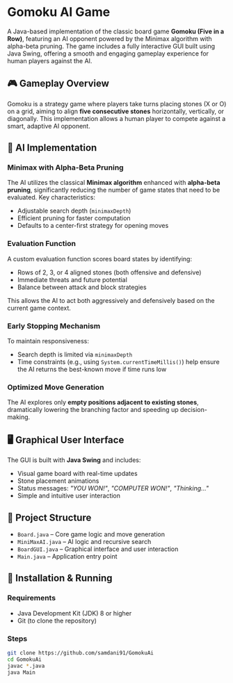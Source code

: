 # Gomoku AI Game

A Java-based implementation of the classic board game **Gomoku (Five in a Row)**, featuring an AI opponent powered by the Minimax algorithm with alpha-beta pruning. The game includes a fully interactive GUI built using Java Swing, offering a smooth and engaging gameplay experience for human players against the AI.

## 🎮 Gameplay Overview

Gomoku is a strategy game where players take turns placing stones (X or O) on a grid, aiming to align **five consecutive stones** horizontally, vertically, or diagonally. This implementation allows a human player to compete against a smart, adaptive AI opponent.

## 🤖 AI Implementation

### Minimax with Alpha-Beta Pruning
The AI utilizes the classical **Minimax algorithm** enhanced with **alpha-beta pruning**, significantly reducing the number of game states that need to be evaluated. Key characteristics:
- Adjustable search depth (`minimaxDepth`)
- Efficient pruning for faster computation
- Defaults to a center-first strategy for opening moves

### Evaluation Function
A custom evaluation function scores board states by identifying:
- Rows of 2, 3, or 4 aligned stones (both offensive and defensive)
- Immediate threats and future potential
- Balance between attack and block strategies

This allows the AI to act both aggressively and defensively based on the current game context.

### Early Stopping Mechanism
To maintain responsiveness:
- Search depth is limited via `minimaxDepth`
- Time constraints (e.g., using `System.currentTimeMillis()`) help ensure the AI returns the best-known move if time runs low

### Optimized Move Generation
The AI explores only **empty positions adjacent to existing stones**, dramatically lowering the branching factor and speeding up decision-making.

## 🖥️ Graphical User Interface

The GUI is built with **Java Swing** and includes:
- Visual game board with real-time updates
- Stone placement animations
- Status messages: _"YOU WON!"_, _"COMPUTER WON!"_, _"Thinking…"_
- Simple and intuitive user interaction

## 📁 Project Structure

- `Board.java` – Core game logic and move generation
- `MiniMaxAI.java` – AI logic and recursive search
- `BoardGUI.java` – Graphical interface and user interaction
- `Main.java` – Application entry point

## 🔧 Installation & Running

### Requirements
- Java Development Kit (JDK) 8 or higher
- Git (to clone the repository)

### Steps
```bash
git clone https://github.com/samdani91/GomokuAi
cd GomokuAi
javac *.java
java Main
